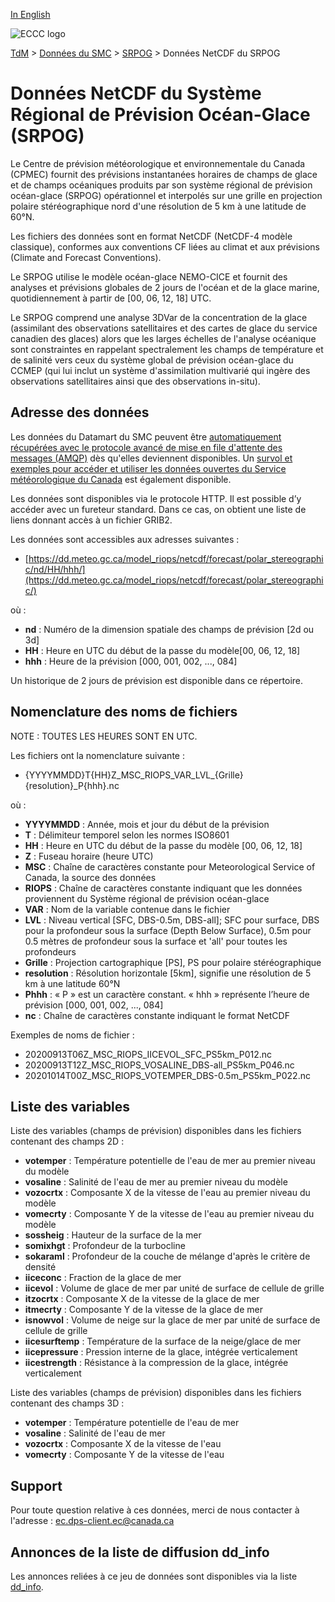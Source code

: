 [In English](readme_riops-datamart_en.md)

![ECCC logo](../../img_eccc-logo.png)

[TdM](../../readme_fr.md) > [Données du SMC](../readme_fr.md) > [SRPOG](readme_riops_fr.md) > Données NetCDF du SRPOG

# Données NetCDF du Système Régional de Prévision Océan-Glace (SRPOG)

Le Centre de prévision météorologique et environnementale du Canada (CPMEC) fournit des prévisions instantanées horaires de champs de glace et de champs océaniques produits par son système régional de prévision océan-glace (SRPOG) opérationnel et interpolés sur une grille en projection polaire stéréographique nord d'une résolution de 5 km à une latitude de 60°N.

Les fichiers des données sont en format NetCDF (NetCDF-4 modèle classique), conformes aux conventions CF liées au climat et aux prévisions (Climate and Forecast Conventions).

Le SRPOG utilise le modèle océan-glace NEMO-CICE et fournit des analyses et prévisions globales de 2 jours de l'océan et de la glace marine, quotidiennement à partir de [00, 06, 12, 18] UTC.

Le SRPOG comprend une analyse 3DVar de la concentration de la glace (assimilant des observations satellitaires et des cartes de glace du service canadien des glaces) alors que les larges échelles de l'analyse océanique sont constraintes en rappelant spectralement les champs de température et de salinité vers ceux du système global de prévision océan-glace du CCMEP (qui lui inclut un système d'assimilation multivarié qui ingère des observations satellitaires ainsi que des observations in-situ).

## Adresse des données 

Les données du Datamart du SMC peuvent être [automatiquement récupérées avec le protocole avancé de mise en file d'attente des messages (AMQP)](../../msc-datamart/amqp_fr.md) dès qu'elles deviennent disponibles. Un [survol et exemples pour accéder et utiliser les données ouvertes du Service météorologique du Canada](../../usage/readme_fr.md) est également disponible.

Les données sont disponibles via le protocole HTTP. Il est possible d’y accéder avec un fureteur standard. Dans ce cas, on obtient une liste de liens donnant accès à un fichier GRIB2.

Les données sont accessibles aux adresses suivantes :

* [https://dd.meteo.gc.ca/model_riops/netcdf/forecast/polar_stereographic/nd/HH/hhh/](https://dd.meteo.gc.ca/model_riops/netcdf/forecast/polar_stereographic/)

où :

* __nd__ : Numéro de la dimension spatiale des champs de prévision [2d ou 3d] 
* __HH__ : Heure en UTC du début de la passe du modèle[00, 06, 12, 18]
* __hhh__ : Heure de la prévision [000, 001, 002, ..., 084]

Un historique de 2 jours de prévision est disponible dans ce répertoire.

## Nomenclature des noms de fichiers 

NOTE : TOUTES LES HEURES SONT EN UTC.

Les fichiers ont la nomenclature suivante :

* {YYYYMMDD}T{HH}Z_MSC_RIOPS_VAR_LVL_{Grille}{resolution}_P{hhh}.nc

où :

* __YYYYMMDD__ : Année, mois et jour du début de la prévision
* __T__ : Délimiteur temporel selon les normes ISO8601
* __HH__ : Heure en UTC du début de la passe du modèle [00, 06, 12, 18]
* __Z__ : Fuseau horaire (heure UTC)
* __MSC__ : Chaîne de caractères constante pour Meteorological Service of Canada, la source des données 
* __RIOPS__ : Chaîne de caractères constante indiquant que les données proviennent du Système régional de prévision océan-glace
* __VAR__ : Nom de la variable contenue dans le fichier
* __LVL__ : Niveau vertical [SFC, DBS-0.5m, DBS-all]; SFC pour surface, DBS pour la profondeur sous la surface (Depth Below Surface), 0.5m pour 0.5 mètres de profondeur sous la surface et 'all' pour toutes les profondeurs
* __Grille__ : Projection cartographique [PS], PS pour polaire stéréographique 
* __resolution__ : Résolution horizontale [5km], signifie une résolution de 5 km à une latitude 60°N
* __Phhh__ : « P » est un caractère constant. « hhh » représente l’heure de prévision [000, 001, 002, ..., 084]
* __nc__ : Chaîne de caractères constante indiquant le format NetCDF

Exemples de noms de fichier : 

* 20200913T06Z_MSC_RIOPS_IICEVOL_SFC_PS5km_P012.nc 
* 20200913T12Z_MSC_RIOPS_VOSALINE_DBS-all_PS5km_P046.nc
* 20201014T00Z_MSC_RIOPS_VOTEMPER_DBS-0.5m_PS5km_P022.nc

## Liste des variables

Liste des variables (champs de prévision) disponibles dans les fichiers contenant des champs 2D :

* __votemper__ :	Température potentielle de l'eau de mer au premier niveau du modèle
* __vosaline__ :	Salinité de l'eau de mer au premier niveau du modèle
* __vozocrtx__ :	Composante X de la vitesse de l'eau au premier niveau du modèle
* __vomecrty__ :	Composante Y de la vitesse de l'eau au premier niveau du modèle
* __sossheig__ :	Hauteur de la surface de la mer
* __somixhgt__ :	Profondeur de la turbocline 
* __sokaraml__ :	Profondeur de la couche de mélange d'après le critère de densité
* __iiceconc__ :	Fraction de la glace de mer
* __iicevol__ :		Volume de glace de mer par unité de surface de cellule de grille
* __itzocrtx__ :	Composante X de la vitesse de la glace de mer
* __itmecrty__ :	Composante Y de la vitesse de la glace de mer 
* __isnowvol__ :	Volume de neige sur la glace de mer par unité de surface de cellule de grille
* __iicesurftemp__ :	Température de la surface de la neige/glace de mer
* __iicepressure__ :	Pression interne de la glace, intégrée verticalement
* __iicestrength__ :	Résistance à la compression de la glace, intégrée verticalement

Liste des variables (champs de prévision) disponibles dans les fichiers contenant des champs 3D :

* __votemper__ : 	Température potentielle de l'eau de mer
* __vosaline__ :	Salinité de l'eau de mer 
* __vozocrtx__ :	Composante X de la vitesse de l'eau 
* __vomecrty__ :	Composante Y de la vitesse de l'eau 

## Support

Pour toute question relative à ces données, merci de nous contacter à l'adresse : [ec.dps-client.ec@canada.ca](mailto:ec.dps-client.ec@canada.ca)

## Annonces de la liste de diffusion dd_info 

Les annonces reliées à ce jeu de données sont disponibles via la liste [dd_info](https://lists.ec.gc.ca/cgi-bin/mailman/listinfo/dd_info).
